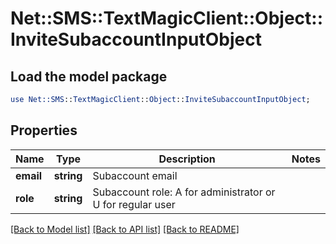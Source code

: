 # Net::SMS::TextMagicClient::Object::InviteSubaccountInputObject

## Load the model package
```perl
use Net::SMS::TextMagicClient::Object::InviteSubaccountInputObject;
```

## Properties
Name | Type | Description | Notes
------------ | ------------- | ------------- | -------------
**email** | **string** | Subaccount email | 
**role** | **string** | Subaccount role: A for administrator or U for regular user | 

[[Back to Model list]](../README.md#documentation-for-models) [[Back to API list]](../README.md#documentation-for-api-endpoints) [[Back to README]](../README.md)


